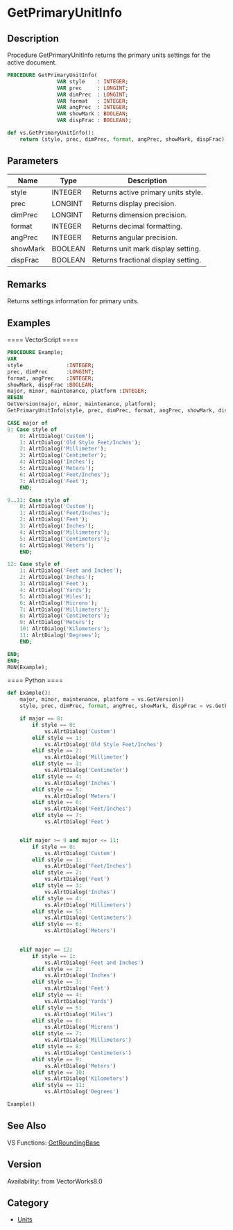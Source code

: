 # GetPrimaryUnitInfo

## Description
Procedure GetPrimaryUnitInfo returns the primary units settings for the active document.

```pascal
PROCEDURE GetPrimaryUnitInfo(
				VAR style    : INTEGER;
				VAR prec     : LONGINT;
				VAR dimPrec  : LONGINT;
				VAR format   : INTEGER;
				VAR angPrec  : INTEGER;
				VAR showMark : BOOLEAN;
				VAR dispFrac : BOOLEAN);
```

```python
def vs.GetPrimaryUnitInfo():
    return (style, prec, dimPrec, format, angPrec, showMark, dispFrac)
```

## Parameters
|Name|Type|Description|
|---|---|---|
|style|INTEGER|Returns active primary units style.|
|prec|LONGINT|Returns display precision.|
|dimPrec|LONGINT|Returns dimension precision.|
|format|INTEGER|Returns decimal formatting.|
|angPrec|INTEGER|Returns angular precision.|
|showMark|BOOLEAN|Returns unit mark display setting.|
|dispFrac|BOOLEAN|Returns fractional display setting.|

## Remarks
Returns settings information for primary units.

## Examples
==== VectorScript ====
```pascal
PROCEDURE Example;
VAR
style              :INTEGER;
prec, dimPrec      :LONGINT;
format, angPrec    :INTEGER;
showMark, dispFrac :BOOLEAN;
major, minor, maintenance, platform :INTEGER;
BEGIN
GetVersion(major, minor, maintenance, platform);
GetPrimaryUnitInfo(style, prec, dimPrec, format, angPrec, showMark, dispFrac);

CASE major of
8: Case style of
    0: AlrtDialog('Custom');
    1: AlrtDialog('Old Style Feet/Inches');
    2: AlrtDialog('Millimeter');
    3: AlrtDialog('Centimeter');
    4: AlrtDialog('Inches');
    5: AlrtDialog('Meters');
    6: AlrtDialog('Feet/Inches');
    7: AlrtDialog('Feet');
    END;

9..11: Case style of
    0: AlrtDialog('Custom');
    1: AlrtDialog('Feet/Inches');
    2: AlrtDialog('Feet');
    3: AlrtDialog('Inches');
    4: AlrtDialog('Millimeters');
    5: AlrtDialog('Centimeters');
    6: AlrtDialog('Meters');
    END;

12: Case style of
    1: AlrtDialog('Feet and Inches');
    2: AlrtDialog('Inches');
    3: AlrtDialog('Feet');
    4: AlrtDialog('Yards');
    5: AlrtDialog('Miles');
    6: AlrtDialog('Microns');
    7: AlrtDialog('Millimeters');
    8: AlrtDialog('Centimeters');
    9: AlrtDialog('Meters');
    10: AlrtDialog('Kilometers');
    11: AlrtDialog('Degrees');
    END;

END;
END; 
RUN(Example);
```
==== Python ====
```python
def Example():
	major, minor, maintenance, platform = vs.GetVersion()
	style, prec, dimPrec, format, angPrec, showMark, dispFrac = vs.GetPrimaryUnitInfo()

	if major == 8:	
		if style == 0: 
			vs.AlrtDialog('Custom')
		elif style == 1: 
			vs.AlrtDialog('Old Style Feet/Inches')
		elif style == 2: 
			vs.AlrtDialog('Millimeter')
		elif style == 3: 
			vs.AlrtDialog('Centimeter')
		elif style == 4: 
			vs.AlrtDialog('Inches')
		elif style == 5: 
			vs.AlrtDialog('Meters')
		elif style == 6: 
			vs.AlrtDialog('Feet/Inches')
		elif style == 7: 
			vs.AlrtDialog('Feet')


	elif major >= 9 and major <= 11:
		if style == 0:  
			vs.AlrtDialog('Custom')
		elif style == 1: 
			vs.AlrtDialog('Feet/Inches')
		elif style == 2: 
			vs.AlrtDialog('Feet')
		elif style == 3: 
			vs.AlrtDialog('Inches')
		elif style == 4: 
			vs.AlrtDialog('Millimeters')
		elif style == 5: 
			vs.AlrtDialog('Centimeters')
		elif style == 6: 
			vs.AlrtDialog('Meters')
	

	elif major == 12: 
		if style == 1:
			vs.AlrtDialog('Feet and Inches')
		elif style == 2: 
			vs.AlrtDialog('Inches')
		elif style == 3: 
			vs.AlrtDialog('Feet')
		elif style == 4: 
			vs.AlrtDialog('Yards')
		elif style == 5: 
			vs.AlrtDialog('Miles')
		elif style == 6: 
			vs.AlrtDialog('Microns')
		elif style == 7: 
			vs.AlrtDialog('Millimeters')
		elif style == 8: 
			vs.AlrtDialog('Centimeters')
		elif style == 9: 
			vs.AlrtDialog('Meters')
		elif style == 10: 
			vs.AlrtDialog('Kilometers')
		elif style == 11: 
			vs.AlrtDialog('Degrees')

Example()
```

## See Also
VS Functions:
[GetRoundingBase](GetRoundingBase.md)

## Version
Availability: from VectorWorks8.0

## Category
* [Units](../Categories/Units.md)
